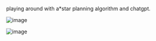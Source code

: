 playing around with a*star planning algorithm and chatgpt.

![image](https://github.com/user-attachments/assets/f7a82b2f-38fa-4267-b7b9-cbd783ffcf6f)

![image](https://github.com/user-attachments/assets/8fbd519c-7a87-41a3-a27b-5f71242bd72f)

